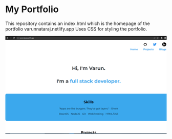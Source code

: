 # My Portfolio

This repository contains an index.html which is the homepage of the portfolio varunnataraj.netlify.app 
Uses CSS for styling the portfolio.

![portfolio home](/images/portfolio%20home.png)

